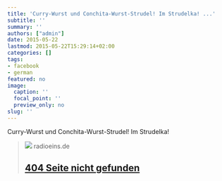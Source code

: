 ```yaml
---
title: 'Curry-Wurst und Conchita-Wurst-Strudel! Im Strudelka! ...'
subtitle: ''
summary: ''
authors: ["admin"]
date: 2015-05-22
lastmod: 2015-05-22T15:29:14+02:00
categories: []
tags:
- facebook
- german
featured: no
image:
  caption: ''
  focal_point: ''
  preview_only: no
slug: ''
---
```

Curry-Wurst und Conchita-Wurst-Strudel! Im Strudelka!
> [![](https://www.radioeins.de/content/dam/rbb/rad/image_bilder/404_seite_nicht_gefunden.jpg.jpg/img.jpg)](http://www.radioeins.de/programm/sendungen/mofr1013/kantine/strudelka.html)
> radioeins.de
> ## [404 Seite nicht gefunden](http://www.radioeins.de/programm/sendungen/mofr1013/kantine/strudelka.html)
>


